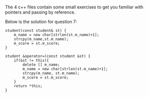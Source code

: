 The 4 c++ files contain some small exercises to get you familiar with pointers and passing by reference. 


Below is the solution for question 7:
```
student(const student& st) {
    m_name = new char[strlen(st.m_name)+1];
    strcpy(m_name,st.m_name);
    m_score = st.m_score;
}

student &operator=(const student &st) {
    if(&st != this){
        delete [] m_name;
        m_name = new char[strlen(st.m_name)+1];
        strcpy(m_name, st.m_name);
        m_score = st.m_score;
    }
    return *this;
}
```

